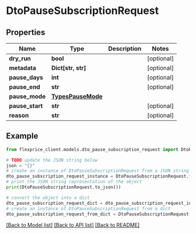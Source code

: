 # DtoPauseSubscriptionRequest


## Properties

Name | Type | Description | Notes
------------ | ------------- | ------------- | -------------
**dry_run** | **bool** |  | [optional] 
**metadata** | **Dict[str, str]** |  | [optional] 
**pause_days** | **int** |  | [optional] 
**pause_end** | **str** |  | [optional] 
**pause_mode** | [**TypesPauseMode**](TypesPauseMode.md) |  | 
**pause_start** | **str** |  | [optional] 
**reason** | **str** |  | [optional] 

## Example

```python
from flexprice_client.models.dto_pause_subscription_request import DtoPauseSubscriptionRequest

# TODO update the JSON string below
json = "{}"
# create an instance of DtoPauseSubscriptionRequest from a JSON string
dto_pause_subscription_request_instance = DtoPauseSubscriptionRequest.from_json(json)
# print the JSON string representation of the object
print(DtoPauseSubscriptionRequest.to_json())

# convert the object into a dict
dto_pause_subscription_request_dict = dto_pause_subscription_request_instance.to_dict()
# create an instance of DtoPauseSubscriptionRequest from a dict
dto_pause_subscription_request_from_dict = DtoPauseSubscriptionRequest.from_dict(dto_pause_subscription_request_dict)
```
[[Back to Model list]](../README.md#documentation-for-models) [[Back to API list]](../README.md#documentation-for-api-endpoints) [[Back to README]](../README.md)



